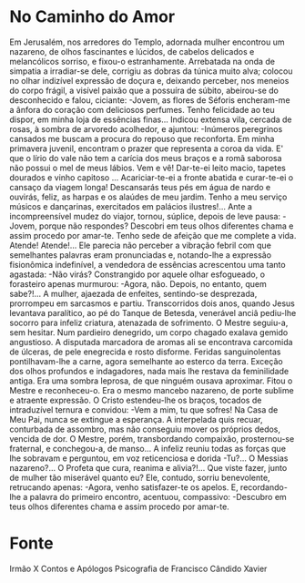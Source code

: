 # No Caminho do Amor

Em Jerusalém, nos arredores do Templo, adornada mulher encontrou um nazareno, de olhos
fascinantes e lúcidos, de cabelos delicados e melancólicos sorriso, e fixou-o estranhamente.
Arrebatada na onda de simpatia a irradiar-se dele, corrigiu as dobras da túnica muito alva;
colocou no olhar indizível expressão de doçura e, deixando perceber, nos meneios do corpo
frágil, a visível paixão que a possuíra de súbito, abeirou-se do desconhecido e falou, ciciante:
-Jovem, as flores de Séforis encheram-me a ânfora do coração com deliciosos perfumes.
Tenho felicidade ao teu dispor, em minha loja de essências finas...
Indicou extensa vila, cercada de rosas, à sombra de arvoredo acolhedor, e ajuntou:
-Inúmeros peregrinos cansados me buscam a procura do repouso que reconforta. Em minha
primavera juvenil, encontram o prazer que representa a coroa da vida. E' que o lírio do vale
não tem a carícia dos meus braços e a romã saborosa não possui o mel de meus lábios.
Vem e vê! Dar-te-ei leito macio, tapetes dourados e vinho capitoso ... Acariciar-te-ei a fronte
abatida e curar-te-ei o cansaço da viagem longa! Descansarás teus pés em água de nardo e
ouvirás, feliz, as harpas e os alaúdes de meu jardim. Tenho a meu serviço músicos e
dançarinas, exercitados em palácios ilustres!...
Ante a incompreensível mudez do viajor, tornou, súplice, depois de leve pausa:
-Jovem, porque não respondes? Descobri em teus olhos diferentes chama e assim procedo
por amar-te. Tenho sede de afeição que me complete a vida. Atende! Atende!...
Ele parecia não perceber a vibração febril com que semelhantes palavras eram pronunciadas
e, notando-lhe a expressão fisionômica indefinível, a vendedora de essências acrescentou
uma tanto agastada:
-Não virás?
Constrangido por aquele olhar esfogueado, o forasteiro apenas murmurou:
-Agora, não. Depois, no entanto, quem sabe?!...
A mulher, ajaezada de enfeites, sentindo-se desprezada, prorrompeu em sarcasmos e partiu.
Transcorridos dois anos, quando Jesus levantava paralítico, ao pé do Tanque de Betesda,
venerável anciã pediu-lhe socorro para infeliz criatura, atenazada de sofrimento.
O Mestre seguiu-a, sem hesitar.
Num pardieiro denegrido, um corpo chagado exalava gemido angustioso.
A disputada marcadora de aromas ali se encontrava carcomida de úlceras, de pele
enegrecida e rosto disforme. Feridas sanguinolentas pontilhavam-lhe a carne, agora
semelhante ao esterco da terra. Exceção dos olhos profundos e indagadores, nada mais lhe
restava da feminilidade antiga. Era uma sombra leprosa, de que ninguém ousava aproximar.
Fitou o Mestre e reconheceu-o.
Era o mesmo mancebo nazareno, de porte sublime e atraente expressão.
O Cristo estendeu-lhe os braços, tocados de intraduzível ternura e convidou:
-Vem a mim, tu que sofres! Na Casa de Meu Pai, nunca se extingue a esperança.
A interpelada quis recuar, conturbada de assombro, mas não conseguiu mover os próprios
dedos, vencida de dor.
O Mestre, porém, transbordando compaixão, prosternou-se fraternal, e conchegou-a, de
manso...
A infeliz reuniu todas as forças que lhe sobravam e perguntou, em voz reticenciosa e dorida
-Tu?... O Messias nazareno?... O Profeta que cura, reanima e alivia?!... Que viste fazer, junto
de mulher tão miserável quanto eu?
Ele, contudo, sorriu benevolente, retrucando apenas:
-Agora, venho satisfazer-te os apelos.
E, recordando-lhe a palavra do primeiro encontro, acentuou, compassivo:
-Descubro em teus olhos diferentes chama e assim procedo por amar-te.

# Fonte
Irmão X
Contos e Apólogos
Psicografia de Francisco Cândido Xavier
